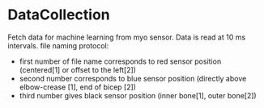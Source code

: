 # DataCollection
Fetch data for machine learning from myo sensor. Data is read at 10 ms intervals. file naming protocol:
- first number of file name corresponds to red sensor position (centered[1] or offset to the left[2])
- second number corresponds to blue sensor position (directly above elbow-crease [1], end of bicep [2])
- third number gives black sensor position (inner bone[1], outer bone[2])
